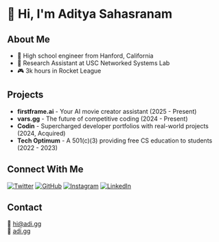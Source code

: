 # 👋 Hi, I'm Aditya Sahasranam

## About Me
- 🚀 High school engineer from Hanford, California
- 🔬 Research Assistant at USC Networked Systems Lab
- 🎮 3k hours in Rocket League

## Projects
- **firstframe.ai** - Your AI movie creator assistant (2025 - Present)
- **vars.gg** - The future of competitive coding (2024 - Present)
- **Codin** - Supercharged developer portfolios with real-world projects (2024, Acquired)
- **Tech Optimum** - A 501(c)(3) providing free CS education to students (2022 - 2023)

## Connect With Me
[![Twitter](https://img.shields.io/badge/Twitter-1DA1F2?style=for-the-badge&logo=twitter&logoColor=white)](https://x.com/adityasahas)
[![GitHub](https://img.shields.io/badge/GitHub-100000?style=for-the-badge&logo=github&logoColor=white)](https://github.com/adityasahas)
[![Instagram](https://img.shields.io/badge/Instagram-E4405F?style=for-the-badge&logo=instagram&logoColor=white)](https://www.instagram.com/adisahasr)
[![LinkedIn](https://img.shields.io/badge/LinkedIn-0077B5?style=for-the-badge&logo=linkedin&logoColor=white)](https://www.linkedin.com/in/adityasahas)

## Contact
📧 [hi@adi.gg](mailto:hi@adi.gg)  
🔗 [adi.gg](https://adi.gg)
